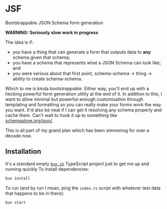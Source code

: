 # JSF
Bootstrappable JSON Schema form generation

**WARNING: Seriously slow work in progress**

The idea is if:
* you have a thing that can generate a form that outputs data to **any** schema given that schema;
* you have a schema that represents what a JSON Schema can look like; and
* you were serious about that first point, schema-schema -> thing -> ability to create schema-schema.

Which to me is kinda _bootstrappable_. Either way, you'll end up with a hecking powerful form generation utility at the end of it. In addition to this, I want to allow minimal but powerful-enough customisation through templating and formatting so you can really make your forms work the way you want. It'd also be neat if I can get it resolving any schema properly and cache them. Can't wait to hook it up to something like [schemastore.org/json/](https://www.schemastore.org/json/).

This is all part of my grand plan which has been simmering for over a decade now.

## Installation

It's a standard empty [`bun.sh`](https://bun.sh) TypeScript project just to get me up and running quickly
To install dependencies:

```bash
bun install
```

To run (and by run I mean, ping the `index.ts` script with whatever test data that happens to be in there):

```bash
bun start
```